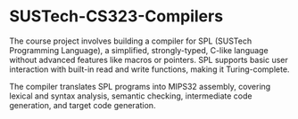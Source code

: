# SUSTech-CS323-Compilers
 
The course project involves building a compiler for SPL (SUSTech Programming Language), a simplified, strongly-typed, C-like language without advanced features like macros or pointers. SPL supports basic user interaction with built-in read and write functions, making it Turing-complete.

The compiler translates SPL programs into MIPS32 assembly, covering lexical and syntax analysis, semantic checking, intermediate code generation, and target code generation.
